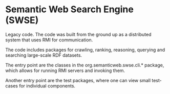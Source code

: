 # Semantic Web Search Engine (SWSE)

Legacy code. The code was built from the ground up as a distributed system that uses RMI for communication.

The code includes packages for crawling, ranking, reasoning, querying and searching large-scale RDF datasets.

The entry point are the classes in the org.semanticweb.swse.cli.* package, which allows for running RMI servers and invoking them.

Another entry point are the test packages, where one can view small test-cases for individual components.
